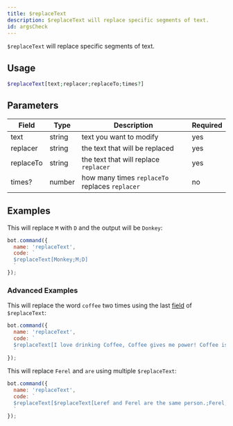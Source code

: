 ```yaml
---
title: $replaceText 
description: $replaceText will replace specific segments of text.
id: argsCheck
---
```


`$replaceText` will replace specific segments of text.

## Usage

```php
$replaceText[text;replacer;replaceTo;times?]
```

## Parameters 


| Field     | Type    | Description                                        | Required |
|-----------|---------|----------------------------------------------------|----------|
| text      | string  | text you want to modify                            | yes      |
| replacer  | string  | the text that will be replaced                     | yes      |
| replaceTo | string  | the text that will replace `replacer`              | yes      |
| times?    | number  | how many times `replaceTo` replaces `replacer`     | no       |

## Examples

This will replace `M` with `D` and the output will be `Donkey`:

```javascript
bot.command({
  name: 'replaceText',
  code: `
  $replaceText[Monkey;M;D]
  `
});
```

### Advanced Examples

This will replace the word `coffee` two times using the last [field](#parameters) of `$replaceText`: 

```javascript
bot.command({
  name: 'replaceText',
  code: `
  $replaceText[I love drinking Coffee, Coffee gives me power! Coffee is bad for my health.;Coffee;orange juice;2]
  `
});
```

This will replace `Ferel` and `are` using multiple `$replaceText`:

```javascript
bot.command({
  name: 'replaceText',
  code: `
  $replaceText[$replaceText[Leref and Ferel are the same person.;Ferel;Ayaka];are;are not]
  `
});
```
